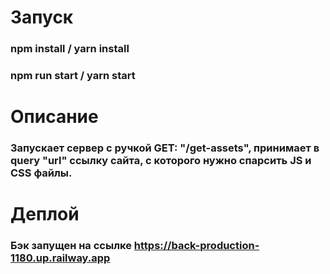 # Запуск 
### npm install / yarn install
### npm run start / yarn start

# Описание
### Запускает сервер с ручкой GET: "/get-assets", принимает в query "url" ссылку сайта, с которого нужно спарсить JS и CSS файлы.

# Деплой
### Бэк запущен на ссылке https://back-production-1180.up.railway.app
